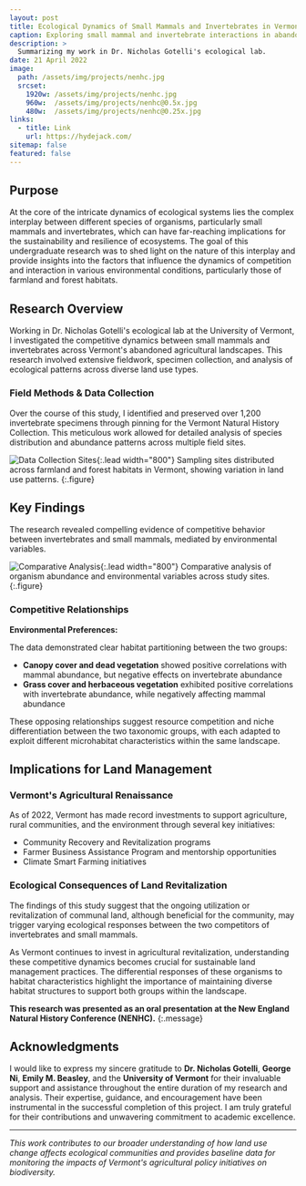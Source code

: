 ```yaml
---
layout: post
title: Ecological Dynamics of Small Mammals and Invertebrates in Vermont
caption: Exploring small mammal and invertebrate interactions in abandoned Vermont agricultural landscapes.
description: >
  Summarizing my work in Dr. Nicholas Gotelli's ecological lab.
date: 21 April 2022
image:
  path: /assets/img/projects/nenhc.jpg
  srcset:
    1920w: /assets/img/projects/nenhc.jpg
    960w:  /assets/img/projects/nenhc@0.5x.jpg
    480w:  /assets/img/projects/nenhc@0.25x.jpg
links:
  - title: Link
    url: https://hydejack.com/
sitemap: false
featured: false
---
```


## Purpose

At the core of the intricate dynamics of ecological systems lies the complex interplay between different species of organisms, particularly small mammals and invertebrates, which can have far-reaching implications for the sustainability and resilience of ecosystems. The goal of this undergraduate research was to shed light on the nature of this interplay and provide insights into the factors that influence the dynamics of competition and interaction in various environmental conditions, particularly those of farmland and forest habitats.

## Research Overview

Working in Dr. Nicholas Gotelli's ecological lab at the University of Vermont, I investigated the competitive dynamics between small mammals and invertebrates across Vermont's abandoned agricultural landscapes. This research involved extensive fieldwork, specimen collection, and analysis of ecological patterns across diverse land use types.

### Field Methods & Data Collection

Over the course of this study, I identified and preserved over 1,200 invertebrate specimens through pinning for the Vermont Natural History Collection. This meticulous work allowed for detailed analysis of species distribution and abundance patterns across multiple field sites.

![Data Collection Sites](https://i.imgur.com/A9ly0jR.png){:.lead width="800"}
Sampling sites distributed across farmland and forest habitats in Vermont, showing variation in land use patterns.
{:.figure}

## Key Findings

The research revealed compelling evidence of competitive behavior between invertebrates and small mammals, mediated by environmental variables.

![Comparative Analysis](https://i.imgur.com/5mdx5LZ.png){:.lead width="800"}
Comparative analysis of organism abundance and environmental variables across study sites.
{:.figure}

### Competitive Relationships

**Environmental Preferences:**

The data demonstrated clear habitat partitioning between the two groups:

- **Canopy cover and dead vegetation** showed positive correlations with mammal abundance, but negative effects on invertebrate abundance
- **Grass cover and herbaceous vegetation** exhibited positive correlations with invertebrate abundance, while negatively affecting mammal abundance

These opposing relationships suggest resource competition and niche differentiation between the two taxonomic groups, with each adapted to exploit different microhabitat characteristics within the same landscape.

## Implications for Land Management

### Vermont's Agricultural Renaissance

As of 2022, Vermont has made record investments to support agriculture, rural communities, and the environment through several key initiatives:

- Community Recovery and Revitalization programs
- Farmer Business Assistance Program and mentorship opportunities
- Climate Smart Farming initiatives

### Ecological Consequences of Land Revitalization

The findings of this study suggest that the ongoing utilization or revitalization of communal land, although beneficial for the community, may trigger varying ecological responses between the two competitors of invertebrates and small mammals.

As Vermont continues to invest in agricultural revitalization, understanding these competitive dynamics becomes crucial for sustainable land management practices. The differential responses of these organisms to habitat characteristics highlight the importance of maintaining diverse habitat structures to support both groups within the landscape.

**This research was presented as an oral presentation at the New England Natural History Conference (NENHC).**
{:.message}

## Acknowledgments

I would like to express my sincere gratitude to **Dr. Nicholas Gotelli**, **George Ni**, **Emily M. Beasley**, and the **University of Vermont** for their invaluable support and assistance throughout the entire duration of my research and analysis. Their expertise, guidance, and encouragement have been instrumental in the successful completion of this project. I am truly grateful for their contributions and unwavering commitment to academic excellence.

---

*This work contributes to our broader understanding of how land use change affects ecological communities and provides baseline data for monitoring the impacts of Vermont's agricultural policy initiatives on biodiversity.*
